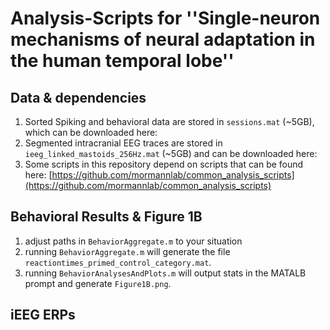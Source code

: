 # Analysis-Scripts for ''Single-neuron mechanisms of neural adaptation in the human temporal lobe''

## Data & dependencies
1. Sorted Spiking and behavioral data are stored in `sessions.mat` (~5GB), which can be downloaded here: 
2. Segmented intracranial EEG traces are stored in `ieeg_linked_mastoids_256Hz.mat` (~5GB) and can be downloaded here: 
3. Some scripts in this repository depend on scripts that can be found here: [https://github.com/mormannlab/common_analysis_scripts](https://github.com/mormannlab/common_analysis_scripts)

## Behavioral Results & Figure 1B
1. adjust paths in `BehaviorAggregate.m` to your situation
2. running `BehaviorAggregate.m` will generate the file `reactiontimes_primed_control_category.mat`.
2. running `BehaviorAnalysesAndPlots.m` will output stats in the MATALB prompt and generate `Figure1B.png`.

## iEEG ERPs
